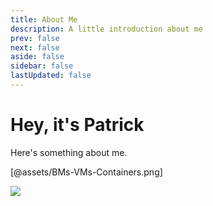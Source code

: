 ```yaml
---
title: About Me
description: A little introduction about me
prev: false
next: false
aside: false
sidebar: false
lastUpdated: false
---
```

# Hey, it's Patrick

Here's something about me.

[@assets/BMs-VMs-Containers.png]

![](/hero.png)


